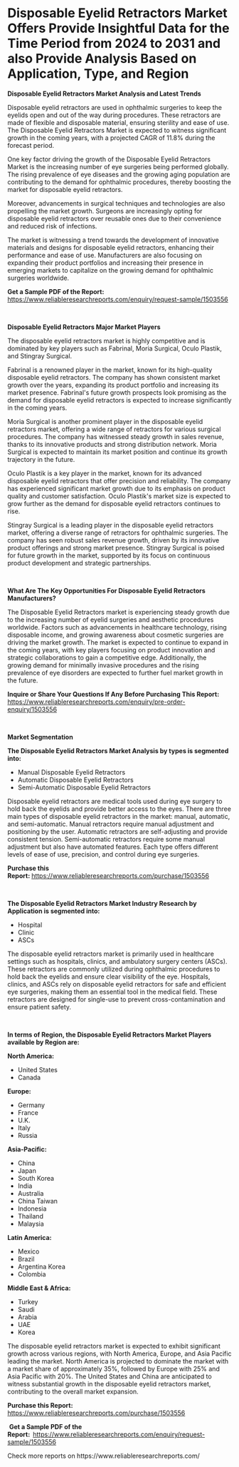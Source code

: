 <p><h1>Disposable Eyelid Retractors Market Offers Provide Insightful Data for the Time Period from 2024 to 2031 and also Provide Analysis Based on Application, Type, and Region</h1></p><p><strong>Disposable Eyelid Retractors Market Analysis and Latest Trends</strong></p>
<p><p>Disposable eyelid retractors are used in ophthalmic surgeries to keep the eyelids open and out of the way during procedures. These retractors are made of flexible and disposable material, ensuring sterility and ease of use. The Disposable Eyelid Retractors Market is expected to witness significant growth in the coming years, with a projected CAGR of 11.8% during the forecast period.</p><p>One key factor driving the growth of the Disposable Eyelid Retractors Market is the increasing number of eye surgeries being performed globally. The rising prevalence of eye diseases and the growing aging population are contributing to the demand for ophthalmic procedures, thereby boosting the market for disposable eyelid retractors.</p><p>Moreover, advancements in surgical techniques and technologies are also propelling the market growth. Surgeons are increasingly opting for disposable eyelid retractors over reusable ones due to their convenience and reduced risk of infections.</p><p>The market is witnessing a trend towards the development of innovative materials and designs for disposable eyelid retractors, enhancing their performance and ease of use. Manufacturers are also focusing on expanding their product portfolios and increasing their presence in emerging markets to capitalize on the growing demand for ophthalmic surgeries worldwide.</p></p>
<p><strong>Get a Sample PDF of the Report:&nbsp;</strong> <a href="https://www.reliableresearchreports.com/enquiry/request-sample/1503556">https://www.reliableresearchreports.com/enquiry/request-sample/1503556</a></p>
<p>&nbsp;</p>
<p><strong>Disposable Eyelid Retractors Major Market Players</strong></p>
<p><p>The disposable eyelid retractors market is highly competitive and is dominated by key players such as Fabrinal, Moria Surgical, Oculo Plastik, and Stingray Surgical.</p><p>Fabrinal is a renowned player in the market, known for its high-quality disposable eyelid retractors. The company has shown consistent market growth over the years, expanding its product portfolio and increasing its market presence. Fabrinal's future growth prospects look promising as the demand for disposable eyelid retractors is expected to increase significantly in the coming years.</p><p>Moria Surgical is another prominent player in the disposable eyelid retractors market, offering a wide range of retractors for various surgical procedures. The company has witnessed steady growth in sales revenue, thanks to its innovative products and strong distribution network. Moria Surgical is expected to maintain its market position and continue its growth trajectory in the future.</p><p>Oculo Plastik is a key player in the market, known for its advanced disposable eyelid retractors that offer precision and reliability. The company has experienced significant market growth due to its emphasis on product quality and customer satisfaction. Oculo Plastik's market size is expected to grow further as the demand for disposable eyelid retractors continues to rise.</p><p>Stingray Surgical is a leading player in the disposable eyelid retractors market, offering a diverse range of retractors for ophthalmic surgeries. The company has seen robust sales revenue growth, driven by its innovative product offerings and strong market presence. Stingray Surgical is poised for future growth in the market, supported by its focus on continuous product development and strategic partnerships.</p></p>
<p>&nbsp;</p>
<p><strong>What Are The Key Opportunities For Disposable Eyelid Retractors Manufacturers?</strong></p>
<p><p>The Disposable Eyelid Retractors market is experiencing steady growth due to the increasing number of eyelid surgeries and aesthetic procedures worldwide. Factors such as advancements in healthcare technology, rising disposable income, and growing awareness about cosmetic surgeries are driving the market growth. The market is expected to continue to expand in the coming years, with key players focusing on product innovation and strategic collaborations to gain a competitive edge. Additionally, the growing demand for minimally invasive procedures and the rising prevalence of eye disorders are expected to further fuel market growth in the future.</p></p>
<p><strong>Inquire or Share Your Questions If Any Before Purchasing This Report:</strong> <a href="https://www.reliableresearchreports.com/enquiry/pre-order-enquiry/1503556">https://www.reliableresearchreports.com/enquiry/pre-order-enquiry/1503556</a></p>
<p>&nbsp;</p>
<p><strong>Market Segmentation</strong></p>
<p><strong>The Disposable Eyelid Retractors Market Analysis by types is segmented into:</strong></p>
<p><ul><li>Manual Disposable Eyelid Retractors</li><li>Automatic Disposable Eyelid Retractors</li><li>Semi-Automatic Disposable Eyelid Retractors</li></ul></p>
<p><p>Disposable eyelid retractors are medical tools used during eye surgery to hold back the eyelids and provide better access to the eyes. There are three main types of disposable eyelid retractors in the market: manual, automatic, and semi-automatic. Manual retractors require manual adjustment and positioning by the user. Automatic retractors are self-adjusting and provide consistent tension. Semi-automatic retractors require some manual adjustment but also have automated features. Each type offers different levels of ease of use, precision, and control during eye surgeries.</p></p>
<p><strong>Purchase this Report:&nbsp;</strong><a href="https://www.reliableresearchreports.com/purchase/1503556">https://www.reliableresearchreports.com/purchase/1503556</a></p>
<p>&nbsp;</p>
<p><strong>The Disposable Eyelid Retractors Market Industry Research by Application is segmented into:</strong></p>
<p><ul><li>Hospital</li><li>Clinic</li><li>ASCs</li></ul></p>
<p><p>The disposable eyelid retractors market is primarily used in healthcare settings such as hospitals, clinics, and ambulatory surgery centers (ASCs). These retractors are commonly utilized during ophthalmic procedures to hold back the eyelids and ensure clear visibility of the eye. Hospitals, clinics, and ASCs rely on disposable eyelid retractors for safe and efficient eye surgeries, making them an essential tool in the medical field. These retractors are designed for single-use to prevent cross-contamination and ensure patient safety.</p></p>
<p>&nbsp;</p>
<p><strong>In terms of Region, the Disposable Eyelid Retractors Market Players available by Region are:</strong></p>
<p>
    <p> <strong> North America: </strong>
        <ul>
            <li>United States</li>
            <li>Canada</li>
        </ul>
        </p> 
    <p> <strong> Europe: </strong>
        <ul>
            <li>Germany</li>
            <li>France</li>
            <li>U.K.</li>
            <li>Italy</li>
            <li>Russia</li>
        </ul>
        </p> 
    <p> <strong> Asia-Pacific: </strong>
        <ul>
            <li>China</li>
            <li>Japan</li>
            <li>South Korea</li>
            <li>India</li>
            <li>Australia</li>
            <li>China Taiwan</li>
            <li>Indonesia</li>
            <li>Thailand</li>
            <li>Malaysia</li>
        </ul>
        </p> 
    <p> <strong> Latin America: </strong>
        <ul>
            <li>Mexico</li>
            <li>Brazil</li>
            <li>Argentina Korea</li>
            <li>Colombia</li>
        </ul>
        </p> 
    <p> <strong> Middle East & Africa: </strong>
        <ul>
            <li>Turkey</li>
            <li>Saudi</li>
            <li>Arabia</li>
            <li>UAE</li>
            <li>Korea</li>
        </ul>
    </p>
    </p>
<p><p>The disposable eyelid retractors market is expected to exhibit significant growth across various regions, with North America, Europe, and Asia Pacific leading the market. North America is projected to dominate the market with a market share of approximately 35%, followed by Europe with 25% and Asia Pacific with 20%. The United States and China are anticipated to witness substantial growth in the disposable eyelid retractors market, contributing to the overall market expansion.</p></p>
<p><strong>Purchase this Report: </strong><a href="https://www.reliableresearchreports.com/purchase/1503556">https://www.reliableresearchreports.com/purchase/1503556</a></p>
<p>&nbsp;<strong>Get a Sample PDF of the Report:&nbsp;&nbsp;</strong><a href="https://www.reliableresearchreports.com/enquiry/request-sample/1503556">https://www.reliableresearchreports.com/enquiry/request-sample/1503556</a></p>
<p><strong></strong></p>
<p>Check more reports on https://www.reliableresearchreports.com/</p>